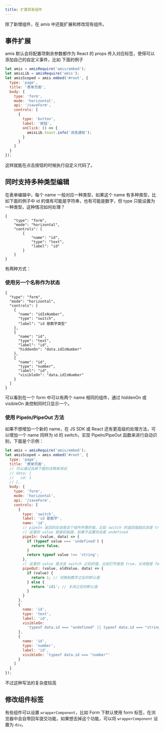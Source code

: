 ```yaml
---
title: 扩展现有组件
---
```


除了新增组件，在 amis 中还能扩展和修改现有组件。

## 事件扩展

amis 默认会将配置项剩余参数都作为 React 的 props 传入对应标签，使得可以添加自己的自定义事件，比如 下面的例子

```javascript
let amis = amisRequire('amis/embed');
let amisLib = amisRequire('amis');
let amisScoped = amis.embed('#root', {
  type: 'page',
  title: '表单页面',
  body: {
    type: 'form',
    mode: 'horizontal',
    api: '/saveForm',
    controls: [
      {
        type: 'button',
        label: '按钮',
        onClick: () => {
          amisLib.toast.info('消息通知');
        }
      }
    ]
  }
});
```

这样就能在点击按钮的时候执行自定义代码了。

## 同时支持多种类型编辑

在表单编辑中，每个 name 一般对应一种类型，如果这个 name 有多种类型，比如下面的例子中 id 的值有可能是字符串，也有可能是数字，但 type 只能设置为一种类型，这种情况如何处理？

```schema:height="200" scope="body"
{
    "type": "form",
    "mode": "horizontal",
    "controls": [
        {
            "name": "id",
            "type": "text",
            "label": "id"
        }
    ]
}
```

有两种方式：

### 使用另一个名称作为状态

```schema:height="250" scope="body"
{
  "type": "form",
  "mode": "horizontal",
  "controls": [
    {
      "name": "idIsNumber",
      "type": "switch",
      "label": "id 是数字类型"
    },
    {
      "name": "id",
      "type": "text",
      "label": "id",
      "hiddenOn": "data.idIsNumber"
    },
    {
      "name": "id",
      "type": "number",
      "label": "id",
      "visibleOn": "data.idIsNumber"
    }
  ]
}
```

可以看到在一个 form 中可以有两个 name 相同的组件，通过 hiddenOn 或 visibleOn 来控制同时只显示一个。

### 使用 PipeIn/PipeOut 方法

如果不想增加一个新的 name，在 JS SDK 或 React 还有更高级的处理方法，可以增加一个 name 同样为 id 的 switch，实现 PipeIn/PipeOut 函数来进行自动识别，下面是个示例：

```javascript
let amis = amisRequire('amis/embed');
let amisScoped = amis.embed('#root', {
  type: 'page',
  title: '表单页面',
  // 可以通过去掉下面的注释来测试
  // data: {
  //   id: 1
  // },
  body: {
    type: 'form',
    mode: 'horizontal',
    api: '/saveForm',
    controls: [
      {
        type: 'switch',
        label: 'id 是数字',
        name: 'id',
        // pipeIn 返回的应该是这个组件所需的值，比如 switch 的返回值就应该是 true 或 false
        // 这里的 value 就是初始值，如果不设置将会是 undefined
        pipeIn: (value, data) => {
          if (typeof value === 'undefined') {
            return false;
          }
          return typeof value !== 'string';
        },
        // 这里的 value 是点击 switch 之后的值，比如打开就是 true，关闭就是 false
        pipeOut: (value, oldValue, data) => {
          if (value) {
            return 1; // 切换到数字之后的默认值
          } else {
            return 'id1'; // 关闭之后的默认值
          }
        }
      },
      {
        name: 'id',
        type: 'text',
        label: 'id',
        visibleOn:
          'typeof data.id === "undefined" || typeof data.id === "string"'
      },
      {
        name: 'id',
        type: 'number',
        label: 'id',
        visibleOn: 'typeof data.id === "number"'
      }
    ]
  }
});
```

不过这种写法的复杂度较高

## 修改组件标签

有些组件可以设置 `wrapperComponent`，比如 Form 下默认使用 form 标签，在浏览器中会自带回车提交功能，如果想去掉这个功能，可以将 `wrapperComponent` 设置为 `div`。
